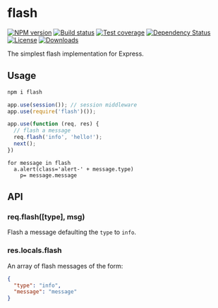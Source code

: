 
# flash

[![NPM version][npm-image]][npm-url]
[![Build status][travis-image]][travis-url]
[![Test coverage][coveralls-image]][coveralls-url]
[![Dependency Status][david-image]][david-url]
[![License][license-image]][license-url]
[![Downloads][downloads-image]][downloads-url]

The simplest flash implementation for Express.

## Usage

```bash
npm i flash
```

```js
app.use(session()); // session middleware
app.use(require('flash')());

app.use(function (req, res) {
  // flash a message
  req.flash('info', 'hello!');
  next();
})
```

```jade
for message in flash
  a.alert(class='alert-' + message.type)
    p= message.message
```

## API

### req.flash([type], msg)

Flash a message defaulting the `type` to `info`.

### res.locals.flash

An array of flash messages of the form:

```json
{
  "type": "info",
  "message": "message"
}
```

[npm-image]: https://img.shields.io/npm/v/flash.svg?style=flat-square
[npm-url]: https://npmjs.org/package/flash
[github-tag]: http://img.shields.io/github/tag/expressjs/flash.svg?style=flat-square
[github-url]: https://github.com/expressjs/flash/tags
[travis-image]: https://img.shields.io/travis/expressjs/flash.svg?style=flat-square
[travis-url]: https://travis-ci.org/expressjs/flash
[coveralls-image]: https://img.shields.io/coveralls/expressjs/flash.svg?style=flat-square
[coveralls-url]: https://coveralls.io/r/expressjs/flash?branch=master
[david-image]: http://img.shields.io/david/expressjs/flash.svg?style=flat-square
[david-url]: https://david-dm.org/expressjs/flash
[license-image]: http://img.shields.io/npm/l/flash.svg?style=flat-square
[license-url]: LICENSE
[downloads-image]: http://img.shields.io/npm/dm/flash.svg?style=flat-square
[downloads-url]: https://npmjs.org/package/flash
[gittip-image]: https://img.shields.io/gittip/jonathanong.svg?style=flat-square
[gittip-url]: https://www.gittip.com/jonathanong/
